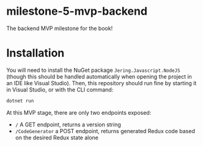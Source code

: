# milestone-5-mvp-backend

The backend MVP milestone for the book!

# Installation

You will need to install the NuGet package `Jering.Javascript.NodeJS` (though this should be handled automatically when opening the project in an IDE like Visual Studio). Then, this repository should run fine by starting it in Visual Studio, or with the CLI command:

```bash
dotnet run
```

At this MVP stage, there are only two endpoints exposed: 

- `/` A GET endpoint, returns a version string
- `/CodeGenerator` a POST endpoint, returns generated Redux code based on the desired Redux state alone
